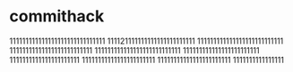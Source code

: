 # commithack
111111111111111111111111111111
111121111111111111111111111
111111111111111111111111111
11111111111111111111111111
111111111111111111111111111
111111111111111111111111
1111111111111111111111
11111111111111111111111
11111111111111111111111
1111111111111111

